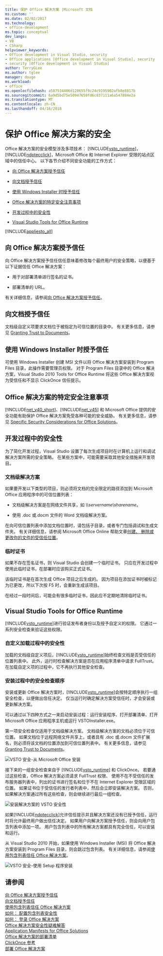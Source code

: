 ```yaml
---
title: 保护 Office 解决方案 |Microsoft 文档
ms.custom: ''
ms.date: 02/02/2017
ms.technology:
- office-development
ms.topic: conceptual
dev_langs:
- VB
- CSharp
helpviewer_keywords:
- Office development in Visual Studio, security
- Office applications [Office development in Visual Studio], security
- security [Office development in Visual Studio]
author: TerryGLee
ms.author: tglee
manager: douge
ms.workload:
- office
ms.openlocfilehash: a587534406d128655f9c24c9195902afb8e8817b
ms.sourcegitcommit: 6a9d5bd75e50947659fd6c837111a6a547884e2a
ms.translationtype: MT
ms.contentlocale: zh-CN
ms.lasthandoff: 04/16/2018
---
```

# <a name="securing-office-solutions"></a>保护 Office 解决方案的安全
  Office 解决方案的安全模型涉及多项技术： [!INCLUDE[vsto_runtime](../vsto/includes/vsto-runtime-md.md)]， [!INCLUDE[ndptecclick](../vsto/includes/ndptecclick-md.md)]，Microsoft Office 和 Internet Explorer 受限的站点区域中的信任中心。 以下各节介绍不同安全功能的工作方式：  
  
-   [向 Office 解决方案授予信任](#GrantingTrustToSolutions)  
  
-   [向文档授予信任](#GrantingTrustToDocuments)  
  
-   [使用 Windows Installer 时授予信任](#GrantingTrustWindowsInstaller)  
  
-   [Office 解决方案的特定安全注意事项](#Security)  
  
-   [开发过程中的安全性](#SecurityDuringDeployment)  
  
-   [Visual Studio Tools for Office Runtime](#VisualStudioToolsForOfficeRuntime)  
  
 [!INCLUDE[appliesto_all](../vsto/includes/appliesto-all-md.md)]  
  
##  <a name="GrantingTrustToSolutions"></a> 向 Office 解决方案授予信任  
 向 Office 解决方案授予信任信任意味着修改每个最终用户的安全策略，以便基于以下证据信任 Office 解决方案：  
  
-   用于对部署清单进行签名的证书。  
  
-   部署清单的 URL。  
  
 有关详细信息，请参阅[向 Office 解决方案授予信任](../vsto/granting-trust-to-office-solutions.md)。  
  
##  <a name="GrantingTrustToDocuments"></a> 向文档授予信任  
 文档级自定义项要求文档位于被指定为可信位置的目录中。 有关更多信息，请参见 [Granting Trust to Documents](../vsto/granting-trust-to-documents.md)。  
  
##  <a name="GrantingTrustWindowsInstaller"></a> 使用 Windows Installer 时授予信任  
 可使用 Windows Installer 创建 MSI 文件以将 Office 解决方案安装到 Program Files 目录，此操作需要管理员权限。 对于 Program Files 目录中的 Office 解决方案，Visual Studio 2010 Tools for Office Runtime 将这些 Office 解决方案视为受信任和不显示 ClickOnce 信任提示。  
  
##  <a name="Security"></a> Office 解决方案的特定安全注意事项  
 [!INCLUDE[net_v40_short](../sharepoint/includes/net-v40-short-md.md)]、[!INCLUDE[net_v45](../vsto/includes/net-v45-md.md)] 和 Microsoft Office 提供的安全功能有助保护 Office 解决方案免受各种可能的安全威胁。 有关更多信息，请参见 [Specific Security Considerations for Office Solutions](../vsto/specific-security-considerations-for-office-solutions.md)。  
  
##  <a name="SecurityDuringDeployment"></a> 开发过程中的安全性  
 为了简化开发过程，Visual Studio 设置了每次生成项目时在计算机上运行和调试解决方案所需的安全策略。 在某些方案中，可能需要采取其他安全措施来开发项目。  
  
### <a name="document-level-solutions"></a>文档级解决方案  
 如果要开发以下类型的项目，则必须将文档的完全限定的路径添加到 Microsoft Office 应用程序中的可信位置列表：  
  
-   文档级解决方案是在网络文件共享，如 *\\\servername\sharename*。  
  
-   使用 .doc 或.docm 文件的 Word 文档级解决方案。  
  
 在向可信位置列表中添加文档位置时，请包括子目录，或者专门包括调试和生成文件夹。 有关详细信息，请参阅 Microsoft Office Online 帮助文章[创建、 删除或更改你的文件的受信任位置](https://support.office.com/en-au/article/Create-remove-or-change-a-trusted-location-for-your-files-f5151879-25ea-4998-80a5-4208b3540a62)。  
  
### <a name="temporary-certificates"></a>临时证书  
 如果不存在签名证书，则 Visual Studio 会创建一个临时证书。 只应在开发过程中使用此临时证书，在部署时应该购买正式证书。  
  
 该临时证书是在首次生成 Office 项目之后生成的。 因为项目在添加证书时被标记为已更改，所以下次按 F5 时，会重新生成该项目。  
  
 在经过一段时间后，可能会有很多临时证书，因此应不定期地清除临时证书。  
  
##  <a name="VisualStudioToolsForOfficeRuntime"></a> Visual Studio Tools for Office Runtime  
 [!INCLUDE[vsto_runtime](../vsto/includes/vsto-runtime-md.md)]进行验证发布者身份以及授予自定义的权限。 它通过一系列安全检查来验证这些权限。  
  
### <a name="security-during-customization-loading"></a>自定义加载过程中的安全性  
 加载的文档级自定义项后，[!INCLUDE[vsto_runtime](../vsto/includes/vsto-runtime-md.md)]始终检查文档是否受信任的位置列表中。 此外，运行时检查解决方案是否在应用程序清单中请求 FullTrust。 在加载自定义项的过程中，它不再执行其他安全检查。  
  
### <a name="sequence-of-security-checks-during-installation"></a>安装过程中的安全检查顺序  
 安装或更新 Office 解决方案时，[!INCLUDE[vsto_runtime](../vsto/includes/vsto-runtime-md.md)]会按特定顺序执行一组安全检查，以便做出信任决定。 仅当运行时确定解决方案受信任时，才会安装或更新解决方案。  
  
 可以通过以下四种方式之一来启动安装过程：运行安装程序、打开部署清单、打开 Microsoft Office 应用程序主机或运行 VSTOInstaller.exe。  
  
 第一项安全检查仅适用于文档级解决方案。 文档级解决方案的文档必须位于可信位置。 如果文档位于远程网络文件共享上，或者具有 .doc 或.docm 文件扩展名，则必须将该文档的位置添加到可信位置列表中。 有关更多信息，请参见 [Granting Trust to Documents](../vsto/granting-trust-to-documents.md)。  
  
 ![VSTO 安全-从 Microsoft Office 安装](../vsto/media/host-install.png "VSTO 安全-从 Microsoft Office 安装")  
  
 接下来的一组安全检查来自于 [!INCLUDE[vsto_runtime](../vsto/includes/vsto-runtime-md.md)] 和 ClickOnce。 若要通过这些检查，Office 解决方案必须请求 FullTrust 权限、 使用不在不受信任的发布服务器列表中，列出的证书进行签名和位于不在 Internet Explorer 受限区域的位置。 如果证书位于受信任的发行者列表中，然后会立即安装解决方案。 否则，如果解决方案通过所有这些检查，则会继续进行最后一组检查。  
  
 ![安装解决方案的 VSTO 安全性](../vsto/media/installing.png "安装解决方案的 VSTO 安全性")  
  
 如果[!INCLUDE[ndptecclick](../vsto/includes/ndptecclick-md.md)]允许信任提示并且解决方案还没有已授予信任，运行时将允许最终用户做出信任决定。 如果用户向解决方案授予信任，则会向用户包含列表中添加一项。 用户包含列表中的所有解决方案都具有完全信任，可以安装和运行。  
  
 从 Visual Studio 2010 开始，如果使用 Windows Installer (MSI) 将 Office 解决方案安装到 Program Files 目录，则会跳过包含列表。 有关详细信息，请参阅[使用包含列表信任 Office 解决方案](../vsto/trusting-office-solutions-by-using-inclusion-lists.md)。  
  
 ![VSTO 安全-使用 Setup 程序安装](../vsto/media/setup-vstoinstaller.png "VSTO 安全-使用 Setup 程序安装")  
  
## <a name="see-also"></a>请参阅  
 [向 Office 解决方案授予信任](../vsto/granting-trust-to-office-solutions.md)   
 [向文档授予信任](../vsto/granting-trust-to-documents.md)   
 [使用包含列表信任 Office 解决方案](../vsto/trusting-office-solutions-by-using-inclusion-lists.md)   
 [如何： 配置包含列表安全性](../vsto/how-to-configure-inclusion-list-security.md)   
 [如何： 登录 Office 解决方案](../vsto/how-to-sign-office-solutions.md)   
 [Office 解决方案安全性疑难解答](../vsto/troubleshooting-office-solution-security.md)   
 [Application Manifests for Office Solutions](../vsto/application-manifests-for-office-solutions.md)   
 [Office 解决方案的部署清单](../vsto/deployment-manifests-for-office-solutions.md)   
 [ClickOnce 参考](/visualstudio/deployment/clickonce-reference)   
 [部署 Office 解决方案](../vsto/deploying-an-office-solution.md)  
  
  